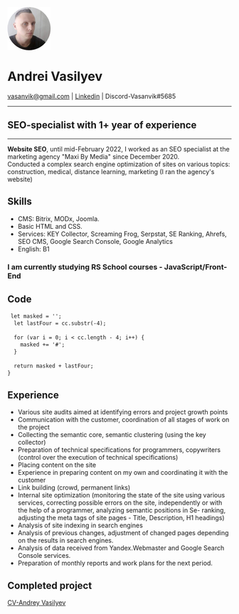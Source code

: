 
![Vasanvik](image/Vasanvik.JPG)
# Andrei Vasilyev
vasanvik@gmail.com | [Linkedin](https://www.linkedin.com/in/andrei-vasilyev/) | Discord-Vasanvik#5685  
_____________
## SEO-specialist with 1+ year of experience
________
**Website SEO**, until mid-February 2022, I worked as an SEO specialist at the marketing agency "Maxi By Media" since December 2020.<br>
Conducted a complex search engine optimization of sites on various topics: construction, medical, distance learning, marketing (I ran the agency's website)<br>

## Skills
* CMS: Bitrix, MODx, Joomla.<br>
* Basic HTML and CSS.<br>
* Services: KEY Collector, Screaming Frog, Serpstat, SE Ranking, Ahrefs, SEO CMS, Google Search Console, Google Analytics
* English: B1

### I am currently studying RS School courses - JavaScript/Front-End

## Code
```
 let masked = '';
  let lastFour = cc.substr(-4);

  for (var i = 0; i < cc.length - 4; i++) {
    masked += '#';
  }

  return masked + lastFour;
}
```
## Experience
- Various site audits aimed at identifying errors and project growth points
- Communication with the customer, coordination of all stages of work on the project
- Collecting the semantic core, semantic clustering (using the key collector)
- Preparation of technical specifications for programmers, copywriters (control over the execution of technical specifications)
- Placing content on the site
- Experience in preparing content on my own and coordinating it with the customer
- Link building (crowd, permanent links)
- Internal site optimization (monitoring the state of the site using various services, correcting possible errors on the site, independently or with the help of a programmer, analyzing semantic positions in Se- ranking, adjusting the meta tags of site pages - Title, Description, H1 headings)
- Analysis of site indexing in search engines
- Analysis of previous changes, adjustment of changed pages depending on the results in search engines.
- Analysis of data received from Yandex.Webmaster and Google Search Console services.
- Preparation of monthly reports and work plans for the next period.

## Completed project
[CV-Andrey Vasilyev](https://vasanvik.github.io/rsschool-cv/cv)

